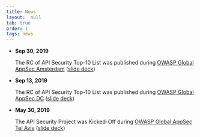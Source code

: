 ```yaml
---
title: News
layout:  null
tab: true
order: 1
tags: news
---
```


* **Sep 30, 2019**

  The RC of API Security Top-10 List was published during [OWASP Global AppSec
  Amsterdam][ams] ([slide deck][ams-slides])
* **Sep 13, 2019**

  The RC of API Security Top-10 List was published during [OWASP Global AppSec
  DC][dc] ([slide deck][dc-slides])
* **May 30, 2019**

  The API Security Project was Kicked-Off during [OWASP Global AppSec Tel
  Aviv][telaviv] ([slide deck][telaviv-slides])

[ams]: https://ams.globalappsec.org/
[ams-slides]: https://www.owasp.org/index.php/File:API_Security_Top_10_RC_-_Global_AppSec_AMS.pdf
[dc]: https://dc.globalappsec.org/
[dc-slides]: https://www.owasp.org/index.php/File:API_Security_Top_10_RC.pdf
[telaviv]: https://telaviv.appsecglobal.org/
[telaviv-slides]: https://www.owasp.org/index.php/File:OWASP_APIs_Security_Project_Kick_Off.pdf
